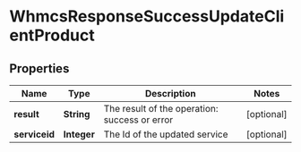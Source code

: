 
# WhmcsResponseSuccessUpdateClientProduct

## Properties
Name | Type | Description | Notes
------------ | ------------- | ------------- | -------------
**result** | **String** | The result of the operation: success or error |  [optional]
**serviceid** | **Integer** | The Id of the updated service |  [optional]



